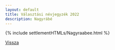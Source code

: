 ```yaml
---
layout: default
title: Választási névjegyzék 2022
description: Nagyrábé
---
```


{% include settlementHTMLs/Nagyraabee.html %}

[Vissza](./)